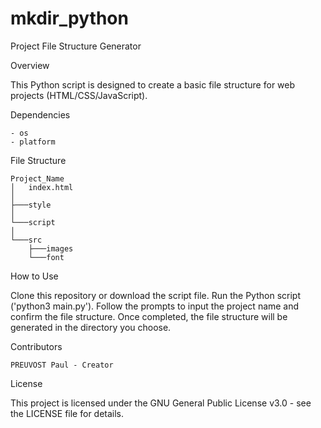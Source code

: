 # mkdir_python
Project File Structure Generator

Overview

This Python script is designed to create a basic file structure for web projects (HTML/CSS/JavaScript).


Dependencies

    - os
    - platform


File Structure

    Project_Name
    │   index.html
    │
    ├───style
    │
    └───script
    │
    └───src
        ├───images
        └───font
    

How to Use

Clone this repository or download the script file.
Run the Python script ('python3 main.py').
Follow the prompts to input the project name and confirm the file structure.
Once completed, the file structure will be generated in the directory you choose.


Contributors

    PREUVOST Paul - Creator

License

This project is licensed under the GNU General Public License v3.0 - see the LICENSE file for details.
